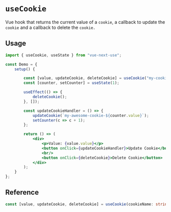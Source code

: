 # `useCookie`

Vue hook that returns the current value of a `cookie`, a callback to update the `cookie`
and a callback to delete the `cookie.`

## Usage

```jsx
import { useCookie, useState } from "vue-next-use";

const Demo = {
    setup() {

        const [value, updateCookie, deleteCookie] = useCookie("my-cookie");
        const [counter, setCounter] = useState(1);

        useEffect(() => {
            deleteCookie();
        }, []);

        const updateCookieHandler = () => {
            updateCookie(`my-awesome-cookie-${counter.value}`);
            setCounter(c => c + 1);
        };

        return () => (
            <div>
                <p>Value: {value.value}</p>
                <button onClick={updateCookieHandler}>Update Cookie</button>
                <br/>
                <button onClick={deleteCookie}>Delete Cookie</button>
            </div>
        );
    }
};
```

## Reference

```ts
const [value, updateCookie, deleteCookie] = useCookie(cookieName: string);
```
